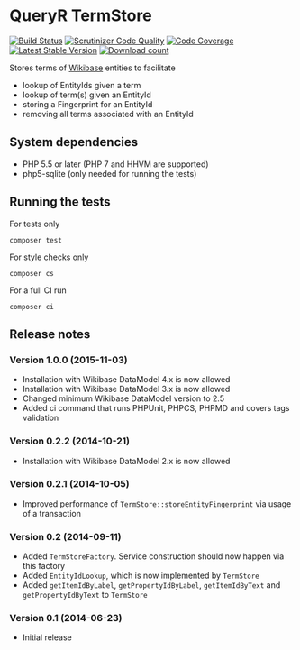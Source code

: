 # QueryR TermStore

[![Build Status](https://secure.travis-ci.org/JeroenDeDauw/TermStore.png?branch=master)](http://travis-ci.org/JeroenDeDauw/TermStore)
[![Scrutinizer Code Quality](https://scrutinizer-ci.com/g/JeroenDeDauw/TermStore/badges/quality-score.png?b=master)](https://scrutinizer-ci.com/g/JeroenDeDauw/TermStore/?branch=master)
[![Code Coverage](https://scrutinizer-ci.com/g/JeroenDeDauw/TermStore/badges/coverage.png?b=master)](https://scrutinizer-ci.com/g/JeroenDeDauw/TermStore/?branch=master)
[![Latest Stable Version](https://poser.pugx.org/queryr/term-store/version.png)](https://packagist.org/packages/queryr/term-store)
[![Download count](https://poser.pugx.org/queryr/term-store/d/total.png)](https://packagist.org/packages/queryr/term-store)

Stores terms of [Wikibase](http://wikiba.se) entities to facilitate

* lookup of EntityIds given a term
* lookup of term(s) given an EntityId
* storing a Fingerprint for an EntityId
* removing all terms associated with an EntityId

## System dependencies

* PHP 5.5 or later (PHP 7 and HHVM are supported)
* php5-sqlite (only needed for running the tests)

## Running the tests

For tests only

    composer test

For style checks only

	composer cs

For a full CI run

	composer ci

## Release notes

### Version 1.0.0 (2015-11-03)

* Installation with Wikibase DataModel 4.x is now allowed
* Installation with Wikibase DataModel 3.x is now allowed
* Changed minimum Wikibase DataModel version to 2.5
* Added ci command that runs PHPUnit, PHPCS, PHPMD and covers tags validation

### Version 0.2.2 (2014-10-21)

* Installation with Wikibase DataModel 2.x is now allowed

### Version 0.2.1 (2014-10-05)

* Improved performance of `TermStore::storeEntityFingerprint` via usage of a transaction

### Version 0.2 (2014-09-11)

* Added `TermStoreFactory`. Service construction should now happen via this factory
* Added `EntityIdLookup`, which is now implemented by `TermStore`
* Added `getItemIdByLabel`, `getPropertyIdByLabel`, `getItemIdByText` and `getPropertyIdByText` to `TermStore`

### Version 0.1 (2014-06-23)

* Initial release
